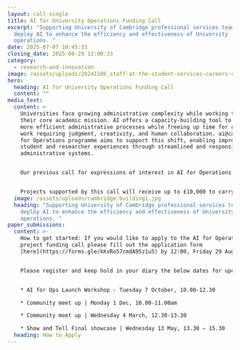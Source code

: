 ```yaml
---
layout: call-single
title: AI for University Operations Funding Call
excerpt: "Supporting University of Cambridge professional services teams to
  deploy AI to enhance the efficiency and effectiveness of University
  operations. "
date: 2025-07-07 10:45:33
closing_date: 2025-08-29 12:00:33
category:
  - research-and-innovation
image: /assets/uploads/20241106_staff-at-the-student-services-careers-centre_0175.jpg
hero:
  heading: AI for University Operations Funding Call
  content: ""
media_text:
  content: >
    Universities face growing administrative complexity while working to support
    their core academic mission. AI offers a capacity-building tool to support
    more efficient administrative processes while freeing up time for complex
    work requiring judgment, creativity, and human collaboration. ai@cam’s AI
    for Operations programme aims to support this shift, enabling improved
    student and researcher experiences through streamlined and responsive
    administrative systems.


    Our previous call for expressions of interest in AI for Operations showed there is huge interest from professional services staff in experimenting with AI across diverse applications - from communications teams using AI for content generation to finance departments exploring contract analysis. Many staff want to upskill in this area, but lack the resources to identify and implement AI tools that could benefit their work. In response, ai@cam is launching the AI for Operations project funding call. This initiative will provide funding and technical support for administrative teams ready to deploy AI solutions that address real operational challenges.


    Projects supported by this call will receive up to £10,000 to carry out 6 month project sprints, during which time teams will have access to technical support via an AI Clinic, and community engagement activities to develop shared case studies and best practices. Showcase events will share project outcomes with the wider community.
  image: /assets/uploads/cambridge-building1.jpg
  heading: "Supporting University of Cambridge professional services teams to
    deploy AI to enhance the efficiency and effectiveness of University
    operations. "
paper_submissions:
  content: >-
    How to get started: If you would like to apply to the AI for Operations
    project funding call please fill out the application form
    [here](https://forms.gle/kKvRo57cmdA95z1u5) by 12:00, Friday 29 August 2025.


    Please register and keep hold in your diary the below dates for upcoming AI for Ops community meet ups. You can find these events listed on our Events page.


    * AI for Ops Launch Workshop - Tuesday 7 October, 10.00-12.30

    * Community meet up | Monday 1 Dec, 10.00-11.00am 

    * Community meet up | Wednesday 4 March, 12.30-13.30

    * Show and Tell Final showcase | Wednesday 13 May, 13.30 – 15.30
  heading: How to Apply
---
```

